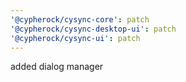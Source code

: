 ```yaml
---
'@cypherock/cysync-core': patch
'@cypherock/cysync-desktop-ui': patch
'@cypherock/cysync-ui': patch
---
```


added dialog manager

